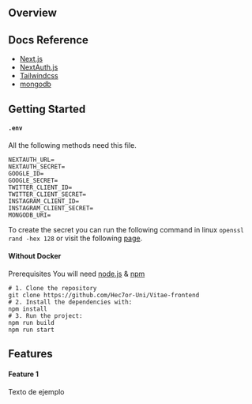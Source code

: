 ## Overview
<!-- explicacion del proyecto -->

<!-- preview del proyecto -->
<!-- ![](https://i.imgur.com/OZPn1CY.png) -->

## Docs Reference
* [Next.js](https://nextjs.org/)
* [NextAuth.js](https://next-auth.js.org/)
* [Tailwindcss](https://tailwindcss.com/)
* [mongodb](https://www.mongodb.com/)

## Getting Started
#### `.env`
All the following methods need this file.
```env
NEXTAUTH_URL=
NEXTAUTH_SECRET=
GOOGLE_ID=
GOOGLE_SECRET=
TWITTER_CLIENT_ID=
TWITTER_CLIENT_SECRET=
INSTAGRAM_CLIENT_ID=
INSTAGRAM_CLIENT_SECRET=
MONGODB_URI=
```
To create the secret you can run the following command in linux `openssl rand -hex 128` or visit the following [page](https://generate-secret.now.sh/128).

#### Without Docker
Prerequisites
You will need [node.js](https://nodejs.org/es/) & [npm](https://www.npmjs.com/)
```
# 1. Clone the repository
git clone https://github.com/Hec7or-Uni/Vitae-frontend
# 2. Install the dependencies with:
npm install
# 3. Run the project:
npm run build
npm run start
```

## Features
#### Feature 1
Texto de ejemplo